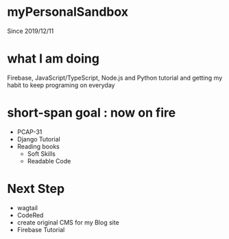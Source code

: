 # myPersonalSandbox
Since 2019/12/11

# what I am doing
Firebase, JavaScript/TypeScript, Node.js and Python tutorial and getting my habit to keep programing on everyday

# short-span goal : now on fire
- PCAP-31
- Django Tutorial
- Reading books
    - Soft Skills
    - Readable Code

# Next Step
- wagtail
- CodeRed
- create original CMS for my Blog site
- Firebase Tutorial